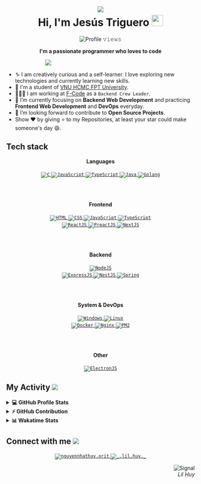 <!-- Header -->
<h1 align="center">
  <img src="https://github.com/oHTGo/oHTGo/blob/main/images/logo.svg" width="500">
  <br>
  Hi, I'm Jesús Triguero <img src="https://github.com/oHTGo/oHTGo/blob/main/images/hi.gif" width="30px" height="30px">
</h1>

<!---
JesusTriguerob/JesusTriguerob is a ✨ special ✨ repository because its `README.md` (this file) appears on your GitHub profile.
You can click the Preview link to take a look at your changes.
--->

<!-- Counter -->
<p align="center">
  <img alt="Profile 𝚟𝚒𝚎𝚠𝚜" height="20px" src="https://hits.seeyoufarm.com/api/count/incr/badge.svg?url=https://github.com/oHTGo&count_bg=%23579E91&title_bg=%23555555&icon=&icon_color=%23E7E7E7&title=Views&edge_flat=false">
</p>

<p align="center">
  <b>I'm a passionate programmer who loves to code</b>
</p>

<img align='right' src="https://github.com/oHTGo/oHTGo/blob/main/images/coding.gif" width="400">
<br>

- ♑ I am creatively curious and a self-learner. I love exploring new technologies and currently learning new skills.
- 📓 I'm a student of [VNU HCMC FPT University](https://hcmuni.fpt.edu.vn).
- 👨🏻‍💻 I am working at [F-Code](https://www.facebook.com/fcodefpt) as a `Backend Crew Leader`.
- 🌱 I’m currently focusing on **Backend Web Development** and practicing **Frontend Web Development** and **DevOps** everyday.
- 💬 I’m looking forward to contribute to **Open Source Projects**.
- Show ❤ by giving ⭐ to my Repositories, at least your star could make someone's day 😄.

<h2>Tech stack</h2>

<p align="center">
  <b>Languages</b>
  <br>
  <br>
  <a href="https://en.wikipedia.org/wiki/C_(programming_language)" target="_blank">
    <code><img src="https://github.com/oHTGo/oHTGo/blob/main/images/c.svg" alt="C" height="40"/></code>
  </a>
  <a href="https://developer.mozilla.org/en-US/docs/Web/JavaScript" target="_blank">
    <code><img src="https://github.com/oHTGo/oHTGo/blob/main/images/javascript.svg" alt="JavaScript" height="40"/></code>
  </a>
  <a href="https://www.typescriptlang.org" target="_blank">
    <code><img src="https://github.com/oHTGo/oHTGo/blob/main/images/typescript.svg" alt="TypeScript" height="40"/></code>
  </a>
  <a href="https://www.java.com" target="_blank">
    <code><img src="https://github.com/oHTGo/oHTGo/blob/main/images/java.svg" alt="Java" height="40"/></code>
  </a>
  <a href="https://go.dev" target="_blank">
    <code><img src="https://github.com/oHTGo/oHTGo/blob/main/images/golang.svg" alt="Golang" height="40"/></code>
  </a>
</p>

<br>
<br>

<p align="center">
  <b>Frontend</b>
  <br>
  <br>
  <a href="https://developer.mozilla.org/en-US/docs/Web/HTML" target="_blank">
    <code><img src="https://github.com/oHTGo/oHTGo/blob/main/images/html.svg" alt="HTML" height="40"/></code>
  </a>
  <a href="https://developer.mozilla.org/en-US/docs/Web/CSS" target="_blank">
    <code><img src="https://github.com/oHTGo/oHTGo/blob/main/images/css.svg" alt="CSS" height="40"/></code>
  </a>
  <a href="https://developer.mozilla.org/en-US/docs/Web/JavaScript" target="_blank">
    <code><img src="https://github.com/oHTGo/oHTGo/blob/main/images/javascript.svg" alt="JavaScript" height="40"/></code>
  </a>
  <a href="https://www.typescriptlang.org" target="_blank">
    <code><img src="https://github.com/oHTGo/oHTGo/blob/main/images/typescript.svg" alt="TypeScript" height="40"/></code>
  </a>
  <br>
  <a href="https://reactjs.org" target="_blank">
    <code><img src="https://github.com/oHTGo/oHTGo/blob/main/images/react.svg" alt="ReactJS" height="40"/></code>
  </a>
  <a href="https://preactjs.com" target="_blank">
    <code><img src="https://github.com/oHTGo/oHTGo/blob/main/images/preact.svg" alt="PreactJS" height="40"/></code>
  </a>
  <a href="https://nextjs.org" target="_blank">
    <code><img src="https://github.com/oHTGo/oHTGo/blob/main/images/next.svg" alt="NextJS" height="40"/></code>
  </a>
</p>

<br>
<br>

<p align="center">
  <b>Backend</b>
  <br>
  <br>
  <a href="https://nodejs.org" target="_blank">
    <code><img src="https://github.com/oHTGo/oHTGo/blob/main/images/node.svg" alt="NodeJS" height="40"/></code>
  </a>
  <br>
  <a href="https://expressjs.com" target="_blank">
    <code><img src="https://github.com/oHTGo/oHTGo/blob/main/images/express.svg" alt="ExpressJS" height="40"/></code>
  </a>
  <a href="https://nestjs.com" target="_blank">
    <code><img src="https://github.com/oHTGo/oHTGo/blob/main/images/nest.svg" alt="NestJS" height="40"/></code>
  </a>
  <a href="https://spring.io" target="_blank">
    <code><img src="https://github.com/oHTGo/oHTGo/blob/main/images/spring.svg" alt="Spring" height="40"/></code>
  </a>
</p>

<br>
<br>

<p align="center">
  <b>System & DevOps</b>
  <br>
  <br>
  <a href="https://en.wikipedia.org/wiki/Microsoft_Windows" target="_blank">
    <code><img src="https://github.com/oHTGo/oHTGo/blob/main/images/windows.svg" alt="Windows" height="40"/></code>
  </a>
  <a href="https://en.wikipedia.org/wiki/Linux" target="_blank">
    <code><img src="https://github.com/oHTGo/oHTGo/blob/main/images/linux.svg" alt="Linux" height="40"/></code>
  </a>
  <br>
  <a href="https://docker.com" target="_blank">
    <code><img src="https://github.com/oHTGo/oHTGo/blob/main/images/docker.svg" alt="Docker" height="40"/></code>
  </a>
  <a href="https://www.nginx.com" target="_blank">
    <code><img src="https://github.com/oHTGo/oHTGo/blob/main/images/nginx.svg" alt="Nginx" height="40"/></code>
  </a>
  <a href="https://pm2.keymetrics.io" target="_blank">
    <code><img src="https://github.com/oHTGo/oHTGo/blob/main/images/pm2.svg" alt="PM2" height="40"/></code>
  </a>
</p>

<br>
<br>

<p align="center">
  <b>Other</b>
  <br>
  <br>
  <a href="https://www.electronjs.org" target="_blank">
    <code><img src="https://github.com/oHTGo/oHTGo/blob/main/images/electron.svg" alt="ElectronJS" height="40"/></code>
  </a>
</p>

<!-- My Activity -->
<h2>My Activity <img src="https://github.com/oHTGo/oHTGo/blob/main/images/github-stats.gif" height="35px"></h2>
<details> 
  <summary><b>💻 GitHub Profile Stats</b></summary>
  <br>
  <p align="center">
    <img alt="Mosted used languages" src="https://github-readme-stats.vercel.app/api/top-langs/?username=oHTGo&layout=compact&theme=dark" height="192px"/>
    <br>
	  <img src="https://github-readme-stats.vercel.app/api?username=oHTGo&show_icons=true&icon_color=ffffff&theme=dark" alt="oHTGo's Github Stats" height="192px"/>
    <br>
    <b>Note:</b> Top languages is only a metric of the languages my public code consists of and doesn't reflect experience or skill level.
  </p>
</details>
<details>
  <summary><b>⚡ GitHub Contribution</b></summary>
  <br>
  <p><img alt="oHTGo's GitHub Contribution" src="https://github.com/oHTGo/oHTGo/blob/snake/snake.svg"/></p>
  <br>
</details>
<details> 
  <summary><b>📊 Wakatime Stats</b></summary>
  <br>
  
<!--START_SECTION:waka-->
![Code Time](http://img.shields.io/badge/Code%20Time-216%20hrs%2024%20mins-blue)

**I'm a Night 🦉**

```text
🌞 Morning    84 commits     ████░░░░░░░░░░░░░░░░░░░░░   17.83%
🌆 Daytime    145 commits    ███████░░░░░░░░░░░░░░░░░░   30.79%
🌃 Evening    194 commits    ██████████░░░░░░░░░░░░░░░   41.19%
🌙 Night      48 commits     ██░░░░░░░░░░░░░░░░░░░░░░░   10.19%

```

📅 **I'm Most Productive on Tuesday**

```text
Monday       73 commits     ████░░░░░░░░░░░░░░░░░░░░░   15.5%
Tuesday      86 commits     ████░░░░░░░░░░░░░░░░░░░░░   18.26%
Wednesday    74 commits     ████░░░░░░░░░░░░░░░░░░░░░   15.71%
Thursday     36 commits     ██░░░░░░░░░░░░░░░░░░░░░░░   7.64%
Friday       55 commits     ███░░░░░░░░░░░░░░░░░░░░░░   11.68%
Saturday     62 commits     ███░░░░░░░░░░░░░░░░░░░░░░   13.16%
Sunday       85 commits     ████░░░░░░░░░░░░░░░░░░░░░   18.05%

```

📊 **This Week I Spent My Time On**

```text
⌚︎ Time Zone: Asia/Ho_Chi_Minh

💬 Programming Languages:
Other                    18 hrs 45 mins      █████████████████░░░░░░░░   69.59%
TypeScript               3 hrs 17 mins       ███░░░░░░░░░░░░░░░░░░░░░░   12.19%
CSS                      2 hrs 45 mins       ██░░░░░░░░░░░░░░░░░░░░░░░   10.22%
Java                     1 hr 6 mins         █░░░░░░░░░░░░░░░░░░░░░░░░   4.1%
JSON                     24 mins             ░░░░░░░░░░░░░░░░░░░░░░░░░   1.49%

🔥 Editors:
Browser                  18 hrs 2 mins       ████████████████░░░░░░░░░   66.94%
VS Code                  7 hrs 48 mins       ███████░░░░░░░░░░░░░░░░░░   28.97%
NetBeans                 1 hr 6 mins         █░░░░░░░░░░░░░░░░░░░░░░░░   4.09%

```

<!--END_SECTION:waka-->
</details>

<!-- Connection -->
<h2> Connect with me <img src="https://github.com/oHTGo/oHTGo/blob/main/images/handshake.gif" height="35px"></h2>
<p align="center">
  <a href="https://facebook.com/nguyennhathuy.orit" target="_blank">
    <code><img src="https://github.com/oHTGo/oHTGo/blob/main/images/facebook.svg" alt="nguyennhathuy.orit" height="30" width="40"/></code>
  </a>
  <a href="https://instagram.com/_.lil.huy._" target="_blank">
    <code><img src="https://github.com/oHTGo/oHTGo/blob/main/images/instagram.svg" alt="_.lil.huy._" height="30" width="40"/></code>
  </a>
</p>

<!-- Signal -->
<p align="right">
  <img alt="Signal" height="25px" src="https://media.giphy.com/media/hlRzt8TxCNVcEZBt9w/giphy.gif">
  <br>
  <em>Lil Huy</em>
</p>
